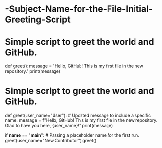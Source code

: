 # -Subject-Name-for-the-File-Initial-Greeting-Script
# Simple script to greet the world and GitHub.

def greet():
    message = "Hello, GitHub! This is my first file in the new repository."
    print(message)

# Simple script to greet the world and GitHub.

def greet(user_name="User"):
    # Updated message to include a specific name.
    message = f"Hello, GitHub! This is my first file in the new repository. Glad to have you here, {user_name}!"
    print(message)

if __name__ == "__main__":
    # Passing a placeholder name for the first run.
    greet(user_name="New Contributor")    greet()
